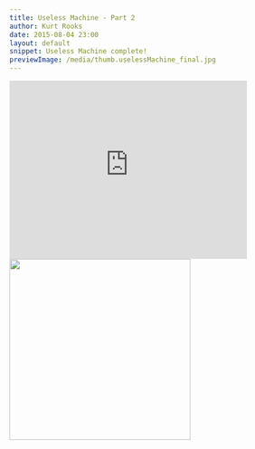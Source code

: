 ```yaml
---
title: Useless Machine - Part 2
author: Kurt Rooks
date: 2015-08-04 23:00 
layout: default
snippet: Useless Machine complete!
previewImage: /media/thumb.uselessMachine_final.jpg
---
```


<div class="youtubevideowrap">
<div class="video-container">
<iframe width="420" height="315" src="https://www.youtube.com/embed/j5jfhkIYAyY" frameborder="0" allowfullscreen></iframe>
</div>
</div>

<div class="entryHalf">
<a href="/media/uselessMachine_final.jpg"><img src="/media/thumb.uselessMachine_final.jpg" height="320"></a>
</div>